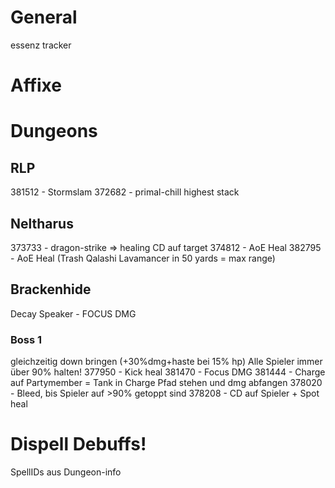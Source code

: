 # General


essenz tracker

# Affixe

# Dungeons

## RLP
381512 - Stormslam
372682 - primal-chill highest stack

## Neltharus
373733 - dragon-strike => healing CD auf target
374812 - AoE Heal
382795 - AoE Heal (Trash Qalashi Lavamancer in 50 yards = max range)

## Brackenhide
Decay Speaker - FOCUS DMG

### Boss 1 
gleichzeitig down bringen (+30%dmg+haste bei 15% hp)
Alle Spieler immer über 90% halten!
377950 - Kick heal
381470 - Focus DMG
381444 - Charge auf Partymember = Tank in Charge Pfad stehen und dmg abfangen
378020 - Bleed, bis Spieler auf >90% getoppt sind
378208 - CD auf Spieler + Spot heal





# Dispell Debuffs!
SpellIDs aus Dungeon-info
